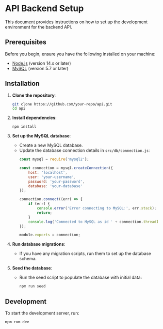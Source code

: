 # API Backend Setup

This document provides instructions on how to set up the development environment for the backend API.

## Prerequisites

Before you begin, ensure you have the following installed on your machine:

- [Node.js](https://nodejs.org/) (version 14.x or later)
- [MySQL](https://www.mysql.com/) (version 5.7 or later)

## Installation

1. **Clone the repository**:
    ```sh
    git clone https://github.com/your-repo/api.git
    cd api
    ```

2. **Install dependencies**:
    ```sh
    npm install
    ```

3. **Set up the MySQL database**:
    - Create a new MySQL database.
    - Update the database connection details in `src/db/connection.js`:
      ```js
      const mysql = require('mysql2');

      const connection = mysql.createConnection({
          host: 'localhost',
          user: 'your-username',
          password: 'your-password',
          database: 'your-database'
      });

      connection.connect((err) => {
          if (err) {
              console.error('Error connecting to MySQL:', err.stack);
              return;
          }
          console.log('Connected to MySQL as id ' + connection.threadId);
      });

      module.exports = connection;
      ```

4. **Run database migrations**:
    - If you have any migration scripts, run them to set up the database schema.

5. **Seed the database**:
    - Run the seed script to populate the database with initial data:
      ```sh
      npm run seed
      ```

## Development

To start the development server, run:
```sh
npm run dev